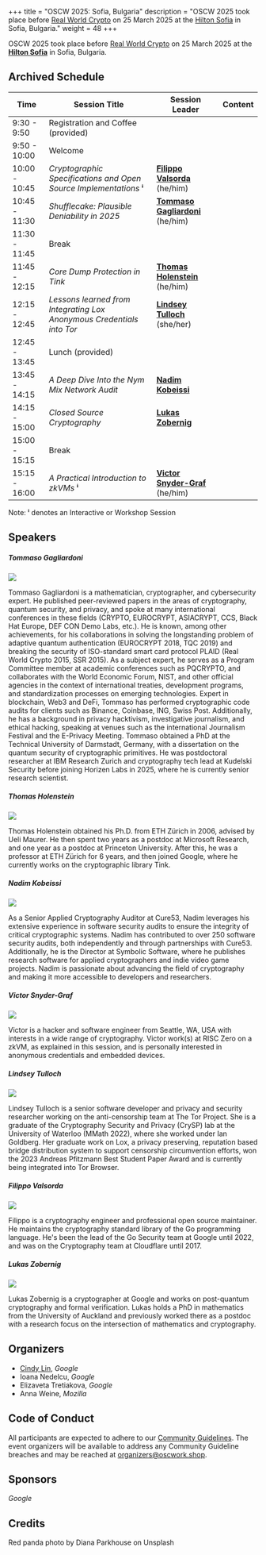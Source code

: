+++
title = "OSCW 2025: Sofia, Bulgaria"
description = "OSCW 2025 took place before [Real World Crypto](https://rwc.iacr.org/2025/) on 25 March 2025 at the [Hilton Sofia](https://maps.app.goo.gl/shxnwsyo2KB5o9jS7) in Sofia, Bulgaria."
weight = 48
+++

OSCW 2025 took place before [Real World Crypto](https://rwc.iacr.org/2025/) on 25 March 2025 at the [**Hilton Sofia**](https://maps.app.goo.gl/shxnwsyo2KB5o9jS7) in Sofia, Bulgaria.

## Archived Schedule

| Time | Session Title | Session Leader | Content |
| - | - | - | - |
| 9:30 - 9:50 | Registration and Coffee (provided) | |
| 9:50 - 10:00 | Welcome | |
| 10:00 - 10:45 | *Cryptographic Specifications and Open Source Implementations* **ⁱ** | [**Filippo Valsorda**](/2025/#filippo-valsorda) (he/him) | |
| 10:45 - 11:30 | *Shufflecake: Plausible Deniability in 2025* | [**Tommaso Gagliardoni**](/2025/#tommaso-gagliardoni) (he/him) | | 
| 11:30 - 11:45 | Break | |
| 11:45 - 12:15 | *Core Dump Protection in Tink* | [**Thomas Holenstein**](/2025/#thomas-holenstein) (he/him) | |
| 12:15 - 12:45 | *Lessons learned from Integrating Lox Anonymous Credentials into Tor* | [**Lindsey Tulloch**](/2025/#lindsey-tulloch) (she/her) | |
| 12:45 - 13:45 | Lunch (provided) | |
| 13:45 - 14:15 | *A Deep Dive Into the Nym Mix Network Audit* | [**Nadim Kobeissi**](/2025/#nadim-kobeissi) | |
| 14:15 - 15:00 | *Closed Source Cryptography* | [**Lukas Zobernig**](/2025/#lukas-zobernig) | |
| 15:00 - 15:15 | Break | |
| 15:15 - 16:00 | *A Practical Introduction to zkVMs* **ⁱ** | [**Victor Snyder-Graf**](/2025/#victor-snyder-graf) (he/him) | |

Note: **ⁱ** denotes an Interactive or Workshop Session


## Speakers

##### Tommaso Gagliardoni

![](/2025/10a34637ad661d98ba3344717656fcc76209c2f8.jpg?width=150px)

Tommaso Gagliardoni is a mathematician, cryptographer, and cybersecurity expert. He published peer-reviewed papers in the areas of cryptography, quantum security, and privacy, and spoke at many international conferences in these fields (CRYPTO, EUROCRYPT, ASIACRYPT, CCS, Black Hat Europe, DEF CON Demo Labs, etc.). He is known, among other achievements, for his collaborations in solving the longstanding problem of adaptive quantum authentication (EUROCRYPT 2018, TQC 2019) and breaking the security of ISO-standard smart card protocol PLAID (Real World Crypto 2015, SSR 2015).  As a subject expert, he serves as a Program Committee member at academic conferences such as PQCRYPTO, and collaborates with the World Economic Forum, NIST, and other official agencies in the context of international treaties, development programs, and standardization processes on emerging technologies. Expert in blockchain, Web3 and DeFi, Tommaso has performed cryptographic code audits for clients such as Binance, Coinbase, ING, Swiss Post. Additionally, he has a background in privacy hacktivism, investigative journalism, and ethical hacking, speaking at venues such as the international Journalism Festival and the E-Privacy Meeting. Tommaso obtained a PhD at the Technical University of Darmstadt, Germany, with a dissertation on the quantum security of cryptographic primitives. He was postdoctoral researcher at IBM Research Zurich and cryptography tech lead at Kudelski Security before joining Horizen Labs in 2025, where he is currently senior research scientist. 

##### Thomas Holenstein

![](/2025/3e6c06b1a28a035e21aa0a736ef80afadc43122c.jpg?width=150px)

Thomas Holenstein obtained his Ph.D. from ETH Zürich in 2006, advised by Ueli Maurer. He then spent two years as a postdoc at Microsoft Research, and one year as a postdoc at Princeton University. After this, he was a professor at ETH Zürich for 6 years, and then joined Google, where he currently works on the cryptographic library Tink.

##### Nadim Kobeissi

![](/2025/3c7435cfd4e31b9be3991041c9a4f8292b752e5b.jpeg?width=150px)

As a Senior Applied Cryptography Auditor at Cure53, Nadim leverages his extensive experience in software security audits to ensure the integrity of critical cryptographic systems. Nadim has contributed to over 250 software security audits, both independently and through partnerships with Cure53. Additionally, he is the Director at Symbolic Software, where he publishes research software for applied cryptographers and indie video game projects. Nadim is passionate about advancing the field of cryptography and making it more accessible to developers and researchers.

##### Victor Snyder-Graf

![](/2025/ecc1978dca2e31d10751ede8d8753f1cbded832e.jpg?width=150px)

Victor is a hacker and software engineer from Seattle, WA, USA with interests in a wide range of cryptography. Victor work(s) at RISC Zero on a zkVM, as explained in this session, and is personally interested in anonymous credentials and embedded devices.

##### Lindsey Tulloch

![](/2025/63027d7630360e4203c0e3f970ec2ffcfe5f8f1b.jpg?width=150px)

Lindsey Tulloch is a senior software developer and privacy and security researcher working on the anti-censorship team at The Tor Project. She is a graduate of the Cryptography Security and Privacy (CrySP) lab at the University of Waterloo (MMath 2022), where she worked under Ian Goldberg. Her graduate work on Lox, a privacy preserving, reputation based bridge distribution system to support censorship circumvention efforts, won the 2023 Andreas Pfitzmann Best Student Paper Award and is currently being integrated into Tor Browser.

##### Filippo Valsorda

![](/2025/red_panda.jpg?width=150px)

Filippo is a cryptography engineer and professional open source maintainer. He maintains the cryptography standard library of the Go programming language. He's been the lead of the Go Security team at Google until 2022, and was on the Cryptography team at Cloudflare until 2017.

##### Lukas Zobernig

![](/2025/6110212c651287fa93aae5142e60b50edde00970.png?width=150px)

Lukas Zobernig is a cryptographer at Google and works on post-quantum cryptography and formal verification. Lukas holds a PhD in mathematics from the University of Auckland and previously worked there as a postdoc with a research focus on the intersection of mathematics and cryptography.


## Organizers

- [Cindy Lin](https://cindylindeed.github.io/), *Google*
- Ioana Nedelcu, *Google*
- Elizaveta Tretiakova, *Google*
- Anna Weine, *Mozilla*

## Code of Conduct

All participants are expected to adhere to our [Community Guidelines](https://developers.google.com/community-guidelines). The event organizers will be available to address any Community Guideline breaches and may be reached at [organizers@oscwork.shop](mailto:organizers@oscwork.shop).

## Sponsors

*Google*

## Credits
Red panda photo by Diana Parkhouse on Unsplash
